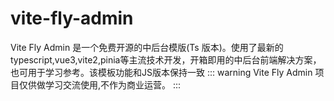 # vite-fly-admin
Vite Fly Admin  是一个免费开源的中后台模版(Ts 版本)。使用了最新的typescript,vue3,vite2,pinia等主流技术开发，开箱即用的中后台前端解决方案，也可用于学习参考。该模板功能和JS版本保持一致
::: warning
Vite Fly Admin 项目仅供做学习交流使用,不作为商业运营。
:::

